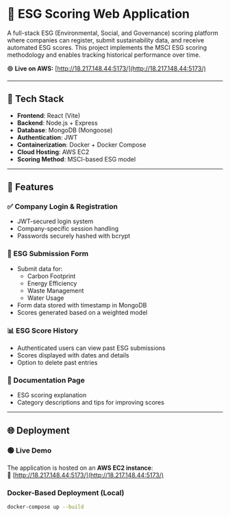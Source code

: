 # 🌱 ESG Scoring Web Application

A full-stack ESG (Environmental, Social, and Governance) scoring platform where companies can register, submit sustainability data, and receive automated ESG scores. This project implements the MSCI ESG scoring methodology and enables tracking historical performance over time.

🟢 **Live on AWS:** [http://18.217.148.44:5173/](http://18.217.148.44:5173/)

---

## 🧱 Tech Stack

- **Frontend**: React (Vite)
- **Backend**: Node.js + Express
- **Database**: MongoDB (Mongoose)
- **Authentication**: JWT
- **Containerization**: Docker + Docker Compose
- **Cloud Hosting**: AWS EC2
- **Scoring Method**: MSCI-based ESG model

---

## 🚀 Features

### ✅ Company Login & Registration
- JWT-secured login system
- Company-specific session handling
- Passwords securely hashed with bcrypt

### 📝 ESG Submission Form
- Submit data for:
  - Carbon Footprint
  - Energy Efficiency
  - Waste Management
  - Water Usage
- Form data stored with timestamp in MongoDB
- Scores generated based on a weighted model

### 📊 ESG Score History
- Authenticated users can view past ESG submissions
- Scores displayed with dates and details
- Option to delete past entries

### 📄 Documentation Page
- ESG scoring explanation
- Category descriptions and tips for improving scores

---

## 🌐 Deployment

### 🟢 Live Demo

The application is hosted on an **AWS EC2 instance**:  
🔗 [http://18.217.148.44:5173/](http://18.217.148.44:5173/)

### Docker-Based Deployment (Local)

```bash
docker-compose up --build
